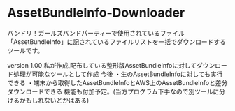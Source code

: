 # AssetBundleInfo-Downloader
バンドリ！ガールズバンドパーティーで使用されているファイル
「AssetBundleInfo」に記されているファイルリストを一括でダウンロードするツールです。

version 1.00
私が作成,配布している整形版AssetBundleInfoに対してダウンロード処理が可能なツールとして作成
今後 
・生のAssetBundleInfoに対しても実行できる
・端末から取得したAssetBundleInfoとAWS上のAssetBundleInfoと差分ダウンロードできる
機能も付加予定。(当方プログラム下手なので別ツールに分けるかもしれないとかはある)
